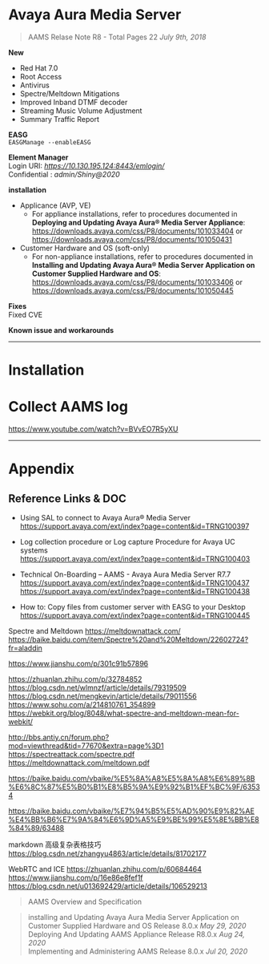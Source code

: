 # Avaya Aura Media Server

> AAMS Relase Note R8 - Total Pages 22  *July 9th, 2018*

**New**    
- Red Hat 7.0    
- Root Access     
- Antivirus     
- Spectre/Meltdown Mitigations    
- Improved Inband DTMF decoder    
- Streaming Music Volume Adjustment    
- Summary Traffic Report    

**EASG**    
`EASGManage --enableEASG`

**Element Manager**    
Login URI:      *https://10.130.195.124:8443/emlogin/*       
Confidential :  *admin/Shiny@2020*  

**installation**    

+ Applicance (AVP, VE)  
  - For appliance installations, refer to procedures documented in **Deploying and Updating Avaya Aura® Media Server Appliance**: https://downloads.avaya.com/css/P8/documents/101033404 or https://downloads.avaya.com/css/P8/documents/101050431
+ Customer Hardware and OS (soft-only)
  - For non-appliance installations, refer to procedures documented in **Installing and Updating Avaya Aura® Media Server Application on Customer Supplied Hardware and OS**: https://downloads.avaya.com/css/P8/documents/101033406 or https://downloads.avaya.com/css/P8/documents/101050445
    


**Fixes**    
Fixed CVE

**Known issue and workarounds**   

**********************************************************************
# Installation







# Collect AAMS log
https://www.youtube.com/watch?v=BVvEO7R5yXU


**********************************************************************
# Appendix
## Reference Links & DOC

- Using SAL to connect to Avaya Aura® Media Server    https://support.avaya.com/ext/index?page=content&id=TRNG100397   

- Log collection procedure or Log capture Procedure for Avaya UC systems    
https://support.avaya.com/ext/index?page=content&id=TRNG100403       


- Technical On-Boarding – AAMS - Avaya Aura Media Server R7.7       
https://support.avaya.com/ext/index?page=content&id=TRNG100437      
https://support.avaya.com/ext/index?page=content&id=TRNG100438      

- How to: Copy files from customer server with EASG to your Desktop       
https://support.avaya.com/ext/index?page=content&id=TRNG100445      




Spectre and Meltdown
https://meltdownattack.com/
https://baike.baidu.com/item/Spectre%20and%20Meltdown/22602724?fr=aladdin

https://www.jianshu.com/p/301c91b57896

https://zhuanlan.zhihu.com/p/32784852
https://blog.csdn.net/wlmnzf/article/details/79319509
https://blog.csdn.net/mengkevin/article/details/79011556
https://www.sohu.com/a/214810761_354899
https://webkit.org/blog/8048/what-spectre-and-meltdown-mean-for-webkit/

http://bbs.antiy.cn/forum.php?mod=viewthread&tid=77670&extra=page%3D1
https://spectreattack.com/spectre.pdf
https://meltdownattack.com/meltdown.pdf















https://baike.baidu.com/vbaike/%E5%8A%A8%E5%8A%A8%E6%89%8B%E6%8C%87%E5%B0%B1%E8%B5%9A%E9%92%B1%EF%BC%9F/63534

https://baike.baidu.com/vbaike/%E7%94%B5%E5%AD%90%E9%82%AE%E4%BB%B6%E7%9A%84%E6%9D%A5%E9%BE%99%E5%8E%BB%E8%84%89/63488



markdown 高级复杂表格技巧
https://blog.csdn.net/zhangyu4863/article/details/81702177









WebRTC and ICE
https://zhuanlan.zhihu.com/p/60684464
https://www.jianshu.com/p/16e86e8fef1f
https://blog.csdn.net/u013692429/article/details/106529213








> AAMS Overview and Specification 

> installing and Updating Avaya Aura Media Server Application on Customer Supplied Hardware and OS Release 8.0.x *May 29, 2020*    
> Deploying And Updating AAMS Appliance Release R8.0.x *Aug 24, 2020*      
> Implementing and Administering AAMS Release 8.0.x *Jul 20, 2020*







